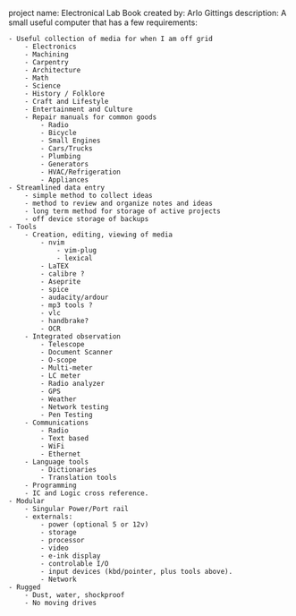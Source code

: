 project name: Electronical Lab Book
created by: Arlo Gittings
description:
    A small useful computer that has a few requirements:
    
    - Useful collection of media for when I am off grid
        - Electronics
        - Machining
        - Carpentry
        - Architecture
        - Math
        - Science
        - History / Folklore
        - Craft and Lifestyle
        - Entertainment and Culture
        - Repair manuals for common goods
            - Radio
            - Bicycle
            - Small Engines
            - Cars/Trucks
            - Plumbing
            - Generators
            - HVAC/Refrigeration
            - Appliances
    - Streamlined data entry
        - simple method to collect ideas
        - method to review and organize notes and ideas
        - long term method for storage of active projects
        - off device storage of backups
    - Tools
        - Creation, editing, viewing of media
            - nvim
                - vim-plug
                - lexical
            - LaTEX
            - calibre ?
            - Aseprite
            - spice
            - audacity/ardour
            - mp3 tools ?
            - vlc
            - handbrake?
            - OCR
        - Integrated observation
            - Telescope
            - Document Scanner
            - O-scope
            - Multi-meter
            - LC meter
            - Radio analyzer
            - GPS
            - Weather
            - Network testing 
            - Pen Testing
        - Communications
            - Radio
            - Text based
            - WiFi
            - Ethernet
        - Language tools
            - Dictionaries
            - Translation tools
        - Programming
        - IC and Logic cross reference.
    - Modular
        - Singular Power/Port rail
        - externals:
            - power (optional 5 or 12v)
            - storage
            - processor
            - video
            - e-ink display
            - controlable I/O
            - input devices (kbd/pointer, plus tools above).
            - Network
    - Rugged
        - Dust, water, shockproof
        - No moving drives
